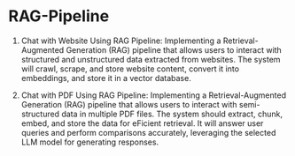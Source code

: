 # RAG-Pipeline
1. Chat with Website Using RAG Pipeline:
Implementing a Retrieval-Augmented Generation (RAG) pipeline that allows users to interact with structured and unstructured data extracted from websites. The system will crawl, scrape, and store website content, convert it into embeddings, and store it in a vector database.

2. Chat with PDF Using RAG Pipeline:
Implementing a Retrieval-Augmented Generation (RAG) pipeline that allows users to interact with semi-structured data in multiple PDF files. The system should extract, chunk, embed, and store the data for eFicient retrieval. It will answer user queries and perform comparisons accurately, leveraging the selected LLM model for generating responses.
